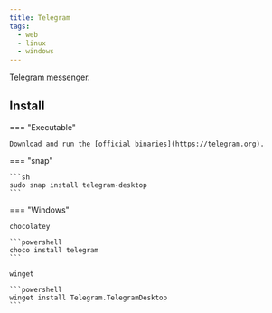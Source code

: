 ```yaml
---
title: Telegram
tags:
  - web
  - linux
  - windows
---
```


[Telegram messenger](https://telegram.org).

## Install

=== "Executable"

    Download and run the [official binaries](https://telegram.org).

=== "snap"

    ```sh
    sudo snap install telegram-desktop
    ```

=== "Windows"

    chocolatey

    ```powershell
    choco install telegram
    ```

    winget

    ```powershell
    winget install Telegram.TelegramDesktop
    ```
